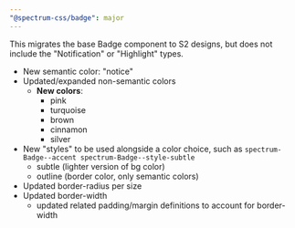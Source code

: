```yaml
---
"@spectrum-css/badge": major
---
```


This migrates the base Badge component to S2 designs, but does not include the "Notification" or "Highlight" types.

- New semantic color: "notice"
- Updated/expanded non-semantic colors
  - **New colors**:
    - pink
    - turquoise
    - brown
    - cinnamon
    - silver
- New "styles" to be used alongside a color choice, such as `spectrum-Badge--accent spectrum-Badge--style-subtle`
  - subtle (lighter version of bg color)
  - outline (border color, only semantic colors)
- Updated border-radius per size
- Updated border-width
  - updated related padding/margin definitions to account for border-width

